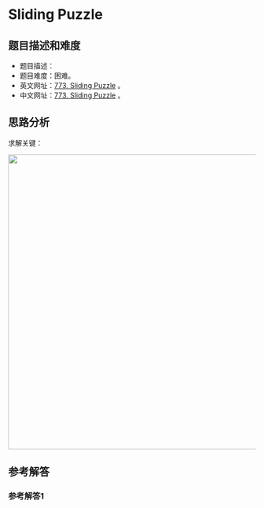 # Sliding Puzzle

## 题目描述和难度
+ 题目描述：
+ 题目难度：困难。
+ 英文网址：[773. Sliding Puzzle](https://leetcode.com/problems/sliding-puzzle/description/)  。
+ 中文网址：[773. Sliding Puzzle](https://leetcode-cn.com/problems/sliding-puzzle/description/)  。
## 思路分析
求解关键：

<img src="https://liweiwei1419.github.io/images/leetcode-solution/" width="600">

## 参考解答
### 参考解答1

```java

```
